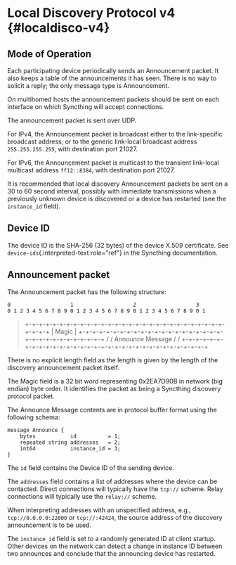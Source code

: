 Local Discovery Protocol v4 {#localdisco-v4}
===========================

Mode of Operation
-----------------

Each participating device periodically sends an Announcement packet. It
also keeps a table of the announcements it has seen. There is no way to
solicit a reply; the only message type is Announcement.

On multihomed hosts the announcement packets should be sent on each
interface on which Syncthing will accept connections.

The announcement packet is sent over UDP.

For IPv4, the Announcement packet is broadcast either to the
link-specific broadcast address, or to the generic link-local broadcast
address `255.255.255.255`, with destination port 21027.

For IPv6, the Announcement packet is multicast to the transient
link-local multicast address `ff12::8384`, with destination port 21027.

It is recommended that local discovery Announcement packets be sent on a
30 to 60 second interval, possibly with immediate transmissions when a
previously unknown device is discovered or a device has restarted (see
the `instance_id` field).

Device ID
---------

The device ID is the SHA-256 (32 bytes) of the device X.509 certificate.
See `device-ids`{.interpreted-text role="ref"} in the Syncthing
documentation.

Announcement packet
-------------------

The Announcement packet has the following structure:

``` {.sourceCode .none}
0                   1                   2                   3
0 1 2 3 4 5 6 7 8 9 0 1 2 3 4 5 6 7 8 9 0 1 2 3 4 5 6 7 8 9 0 1
```

> +-+-+-+-+-+-+-+-+-+-+-+-+-+-+-+-+-+-+-+-+-+-+-+-+-+-+-+-+-+-+-+-+ \|
> Magic \|
> +-+-+-+-+-+-+-+-+-+-+-+-+-+-+-+-+-+-+-+-+-+-+-+-+-+-+-+-+-+-+-+-+ / /
> Announce Message / /
> +-+-+-+-+-+-+-+-+-+-+-+-+-+-+-+-+-+-+-+-+-+-+-+-+-+-+-+-+-+-+-+-+

There is no explicit length field as the length is given by the length
of the discovery announcement packet itself.

The Magic field is a 32 bit word representing 0x2EA7D90B in network (big
endian) byte order. It identifies the packet as being a Syncthing
discovery protocol packet.

The Announce Message contents are in protocol buffer format using the
following schema:

``` {.sourceCode .proto}
message Announce {
    bytes           id          = 1;
    repeated string addresses   = 2;
    int64           instance_id = 3;
}
```

The `id` field contains the Device ID of the sending device.

The `addresses` field contains a list of addresses where the device can
be contacted. Direct connections will typically have the `tcp://`
scheme. Relay connections will typically use the `relay://` scheme.

When interpreting addresses with an unspecified address, e.g.,
`tcp://0.0.0.0:22000` or `tcp://:42424`, the source address of the
discovery announcement is to be used.

The `instance_id` field is set to a randomly generated ID at client
startup. Other devices on the network can detect a change in instance ID
between two announces and conclude that the announcing device has
restarted.

